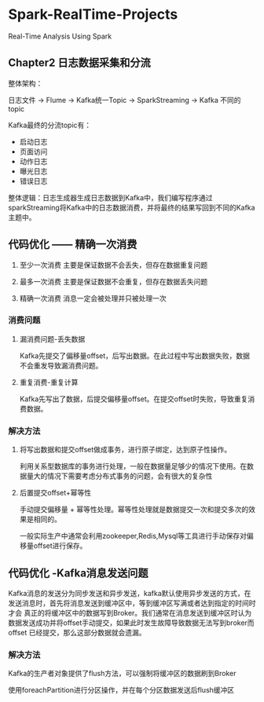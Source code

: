 # Spark-RealTime-Projects
Real-Time Analysis Using Spark 

## Chapter2 日志数据采集和分流

整体架构：

 日志文件 -> Flume -> Kafka统一Topic -> SparkStreaming -> Kafka 不同的topic

Kafka最终的分流topic有：

* 启动日志
* 页面访问
* 动作日志
* 曝光日志
* 错误日志



整体逻辑：日志生成器生成日志数据到Kafka中，我们编写程序通过sparkStreaming将Kafka中的日志数据消费，并将最终的结果写回到不同的Kafka主题中。


## 代码优化 —— 精确一次消费

1. 至少一次消费
   主要是保证数据不会丢失，但存在数据重复问题

2. 最多一次消费
   主要是保证数据不会重复，但存在数据丢失问题

3. 精确一次消费
   消息一定会被处理并只被处理一次

### 消费问题

1. 漏消费问题-丢失数据

    Kafka先提交了偏移量offset，后写出数据。在此过程中写出数据失败，数据不会重发导致漏消费问题。

2. 重复消费-重复计算

    Kafka先写出了数据，后提交偏移量offset。在提交offset时失败，导致重复消费数据。

### 解决方法

1. 将写出数据和提交offset做成事务，进行原子绑定，达到原子性操作。
    
    利用关系型数据库的事务进行处理，一般在数据量足够少的情况下使用。在数据量大的情况下需要考虑分布式事务的问题，会有很大的复杂性

2. 后置提交offset+幂等性

    手动提交偏移量 + 幂等性处理。幂等性处理就是数据提交一次和提交多次的效果是相同的。

    一般实际生产中通常会利用zookeeper,Redis,Mysql等工具进行手动保存对偏移量offset进行保存。

## 代码优化 -Kafka消息发送问题

Kafka消息的发送分为同步发送和异步发送，kafka默认使用异步发送的方式，在发送消息时，首先将消息发送到缓冲区中，等到缓冲区写满或者达到指定的时间时才会
真正的将缓冲区中的数据写到Broker。我们通常在消息发送到缓冲区时认为数据发送成功并将offset手动提交，如果此时发生故障导致数据无法写到broker而offset
已经提交，那么这部分数据就会遗漏。

### 解决方法

Kafka的生产者对象提供了flush方法，可以强制将缓冲区的数据刷到Broker

使用foreachPartition进行分区操作，并在每个分区数据发送后flush缓冲区